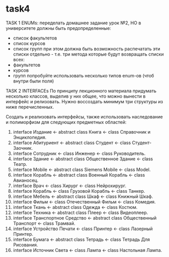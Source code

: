 # task4
TASK 1 ENUMs:
переделать домашнее задание урок №2, НО в университете должны быть предопределенные:
 - список факультетов
 - список курсов
 - список групп
при этом должна быть возможность распечатать эти списки отдельно - т.е. три метода которые будут возвращать списки всех:
 - факультетов
 - курсов
 - групп
попробуйте использовать несколько типов enum-ов (чтоб внутри были поля)

TASK 2 INTERFACEs
По принципу лекционного материала придумать несколько классов, выделив у них общее, что можно вынести в интерфейс
и релизовать.
Нужно воссоздать минимум три структуры из ниже перечисленных.

Создать и реализовать интерфейсы, также использовать наследование и полиморфизм для следующих предметных областей: 
1. interface Издание <- abstract class Книга <- class Справочник и Энциклопедия. 
2. interface Абитуриент <- abstract class Студент <- class Студент-Заочник. 
3. interface Сотрудник <- class Инженер <- class Руководитель. 
4. interface Здание <- abstract class Общественное Здание <- class Театр. 
5. interface Mobile <- abstract class Siemens Mobile <- class Model. 
6. interface Корабль <- abstract class Военный Корабль <- class Авианосец. 
7. interface Врач <- class Хирург <- class Нейрохирург. 
8. interface Корабль <- class Грузовой Корабль <- class Танкер. 
9. interface Мебель <- abstract class Шкаф <- class Книжный Шкаф. 
10. interface Фильм <- class Отечественный Фильм <- class Комедия. 
11. interface Ткань <- abstract class Одежда <- class Костюм. 
12. interface Техника <- abstract class Плеер <- class Видеоплеер. 
13. interface Транспортное Средство <- abstract class Общественный Транспорт <- class Трамвай. 
14. interface Устройство Печати <- class Принтер <- class Лазерный Принтер. 
15. interface Бумага <- abstract class Тетрадь <- class Тетрадь Для Рисования. 
16. interface Источник Света <- class Лампа <- class Настольная Лампа.
